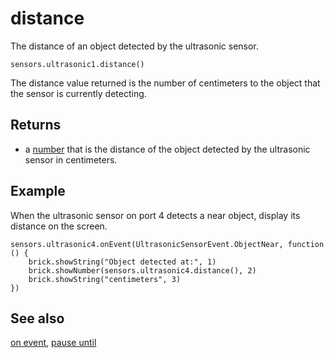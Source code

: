 # distance

The distance of an object detected by the ultrasonic sensor.

```sig
sensors.ultrasonic1.distance()
```

The distance value returned is the number of centimeters to the object that the sensor is currently detecting.

## Returns

* a [number](/types/number) that is the distance of the object detected by the ultrasonic sensor in centimeters.


## Example

When the ultrasonic sensor on port 4 detects a near object, display its distance on the screen.

```blocks
sensors.ultrasonic4.onEvent(UltrasonicSensorEvent.ObjectNear, function () {
    brick.showString("Object detected at:", 1)
    brick.showNumber(sensors.ultrasonic4.distance(), 2)
    brick.showString("centimeters", 3)
})
```

## See also

[on event](/reference/sensors/ultrasonic/on-event), [pause until](/reference/sensors/ultrasonic/pause-until)